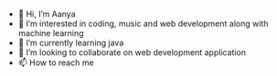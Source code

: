 - 👋 Hi, I’m Aanya
- 👀 I’m interested in coding, music and web development along with machine learning
- 🌱 I’m currently learning java 
- 💞️ I’m looking to collaborate on web development application
- 📫 How to reach me 

<!---
aanyatr/aanyatr is a ✨ special ✨ repository because its `README.md` (this file) appears on your GitHub profile.
You can click the Preview link to take a look at your changes.
--->
